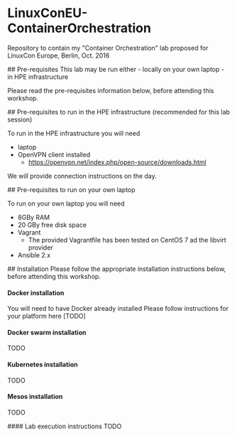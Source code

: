 # LinuxConEU-ContainerOrchestration
Repository to contain my "Container Orchestration" lab proposed for LinuxCon Europe, Berlin, Oct. 2016


<a name="prereq" />
## Pre-requisites
This lab may be run either
- locally on your own laptop
- in HPE infrastructure

Please read the pre-requisites information below, before attending this workshop.

<a name="prereq_local" />
## Pre-requisites to run in the HPE infrastructure (recommended for this lab session)

To run in the HPE infrastructure you will need
- laptop
- OpenVPN client installed
    - https://openvpn.net/index.php/open-source/downloads.html

We will provide connection instructions on the day.

<a name="prereq_remote" />
## Pre-requisites to run on your own laptop

To run on your own laptop you will need
- 8GBy RAM
- 20 GBy free disk space
- Vagrant
    - The provided Vagrantfile has been tested on CentOS 7 ad the libvirt provider
- Ansible 2.x


<a name="setup" />
## Installation
Please follow the appropriate installation instructions below, before attending this workshop.

#### Docker installation
You will need to have Docker already installed
Please follow instructions for your platform here [TODO]

#### Docker swarm installation
TODO

#### Kubernetes installation
TODO

#### Mesos installation
TODO

<a name="lab" />
#### Lab execution instructions
TODO

